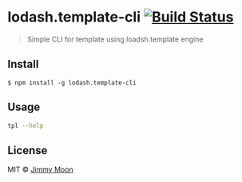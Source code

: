 # lodash.template-cli [![Build Status](https://travis-ci.org/ragingwind/lodash.template-cli.svg?branch=master)](https://travis-ci.org/ragingwind/lodash.template-cli)

> Simple CLI for template using loadsh.template engine


## Install

```
$ npm install -g lodash.template-cli
```

## Usage

```sh
tpl --help
```

## License

MIT © [Jimmy Moon](http://ragingwind.me)
